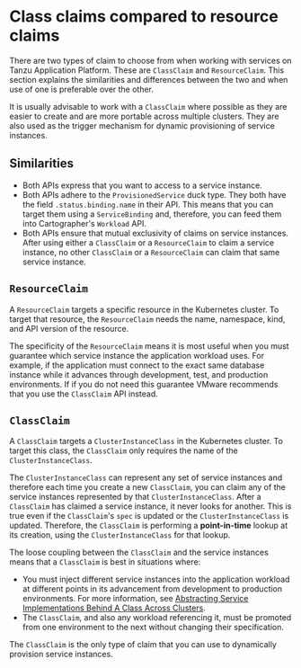 # Class claims compared to resource claims

There are two types of claim to choose from when working with services on Tanzu Application Platform.
These are `ClassClaim` and `ResourceClaim`.
This section explains the similarities and differences between the two and when use of one is
preferable over the other.

It is usually advisable to work with a `ClassClaim` where possible as they are easier to
create and are more portable across multiple clusters.
They are also used as the trigger mechanism for dynamic provisioning of service instances.

## <a id="similarities"></a>Similarities

- Both APIs express that you want to access to a service instance.
- Both APIs adhere to the `ProvisionedService` duck type. They both have the field `.status.binding.name`
  in their API.
  This means that you can target them using a `ServiceBinding` and, therefore, you can feed them into
  Cartographer's `Workload` API.
- Both APIs ensure that mutual exclusivity of claims on service instances.
  After using either a `ClassClaim` or a `ResourceClaim` to claim a service instance,
  no other `ClassClaim` or a `ResourceClaim` can claim that same service instance.

## <a id="resourceclaim"></a> `ResourceClaim`

A `ResourceClaim` targets a specific resource in the Kubernetes cluster.  To
target that resource, the `ResourceClaim` needs the name, namespace, kind, and
API version of the resource.

The specificity of the `ResourceClaim` means it is most useful when you must guarantee which service
instance the application workload uses.
For example, if the application must connect to the exact same database instance while it advances
through development, test, and production environments.
If if you do not need this guarantee VMware recommends that you use the `ClassClaim` API instead.

## <a id="classclaim"></a> `ClassClaim`

A `ClassClaim` targets a `ClusterInstanceClass` in the Kubernetes cluster.
To target this class, the `ClassClaim` only requires the name of the `ClusterInstanceClass`.

The `ClusterInstanceClass` can represent any set of service instances and therefore
each time you create a new `ClassClaim`, you can claim any of the service
instances represented by that `ClusterInstanceClass`.
After a `ClassClaim` has claimed a service instance, it never looks for another.
This is true even if the `ClassClaim`'s `spec` is updated or the `ClusterInstanceClass` is
updated.
Therefore, the `ClassClaim` is performing a **point-in-time** lookup at
its creation, using the `ClusterInstanceClass` for that lookup.

The loose coupling between the `ClassClaim` and the service instances means that a
`ClassClaim` is best in situations where:

- You must inject different service instances into the application workload
at different points in its advancement from development to production
environments. For more information, see
[Abstracting Service Implementations Behind A Class Across Clusters](../tutorials/abstracting-service-implementation.hbs.md).
- The `ClassClaim`, and also any workload referencing it, must be
promoted from one environment to the next without changing their specification.

The `ClassClaim` is the only type of claim that you can use to dynamically provision service instances.
